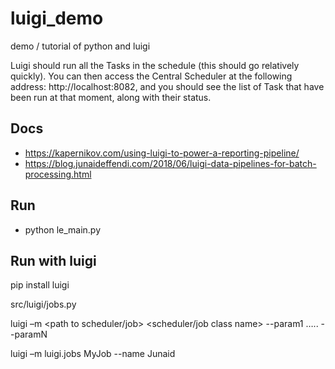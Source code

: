 # luigi_demo
demo / tutorial of python and luigi

Luigi should run all the Tasks in the schedule (this should go relatively quickly). You can then access the Central Scheduler at the following address: http://localhost:8082, and you should see the list of Task that have been run at that moment, along with their status.
##  Docs
- https://kapernikov.com/using-luigi-to-power-a-reporting-pipeline/
- https://blog.junaideffendi.com/2018/06/luigi-data-pipelines-for-batch-processing.html

## Run

- python le_main.py

##  Run with luigi

pip install luigi

 src/luigi/jobs.py

luigi –m <path to scheduler/job> <scheduler/job class name> --param1 <param1> ….. --paramN <paramN>
  
luigi –m luigi.jobs MyJob --name Junaid
